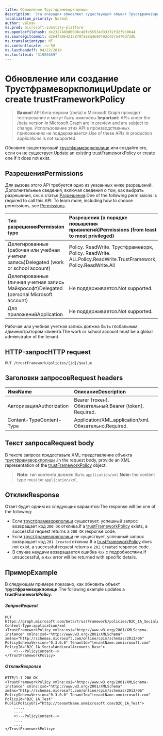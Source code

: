 ```yaml
---
title: Обновление Трустфрамеворкполици
description: 'Эта операция обновляет существующий объект Трустфрамеворкполици или, если таковой не существует, создает его. '
localization_priority: Normal
author: valnav
ms.prod: microsoft-identity-platform
ms.openlocfilehash: de2327489d6606c40fe55934d333f2fd2f9c0b44
ms.sourcegitcommit: d264fa064215879fa88a4680402cd57a470d73db
ms.translationtype: MT
ms.contentlocale: ru-RU
ms.lasthandoff: 04/22/2019
ms.locfileid: "31989389"
---
```

# <a name="update-or-create-trustframeworkpolicy"></a><span data-ttu-id="a3b85-103">Обновление или создание Трустфрамеворкполици</span><span class="sxs-lookup"><span data-stu-id="a3b85-103">Update or create trustFrameworkPolicy</span></span>

><span data-ttu-id="a3b85-104">**Важно!** API бета-версии (/beta) в Microsoft Graph проходят тестирование и могут быть изменены.</span><span class="sxs-lookup"><span data-stu-id="a3b85-104">**Important:** APIs under the /beta version in Microsoft Graph are in preview and are subject to change.</span></span> <span data-ttu-id="a3b85-105">Использование этих API в производственных приложениях не поддерживается.</span><span class="sxs-lookup"><span data-stu-id="a3b85-105">Use of these APIs in production applications is not supported.</span></span>

<span data-ttu-id="a3b85-106">Обновите существующий [трустфрамеворкполици](../resources/trustframeworkpolicy.md) или создайте его, если он не существует.</span><span class="sxs-lookup"><span data-stu-id="a3b85-106">Update an existing [trustFrameworkPolicy](../resources/trustframeworkpolicy.md) or create one if it does not exist.</span></span>

## <a name="permissions"></a><span data-ttu-id="a3b85-107">Разрешения</span><span class="sxs-lookup"><span data-stu-id="a3b85-107">Permissions</span></span>

<span data-ttu-id="a3b85-p102">Для вызова этого API требуется одно из указанных ниже разрешений. Дополнительные сведения, включая сведения о том, как выбрать разрешения, см. в статье [Разрешения](/graph/permissions-reference.md).</span><span class="sxs-lookup"><span data-stu-id="a3b85-p102">One of the following permissions is required to call this API. To learn more, including how to choose permissions, see [Permissions](/graph/permissions-reference.md).</span></span>

|<span data-ttu-id="a3b85-110">Тип разрешения</span><span class="sxs-lookup"><span data-stu-id="a3b85-110">Permission type</span></span>      | <span data-ttu-id="a3b85-111">Разрешения (в порядке повышения привилегий)</span><span class="sxs-lookup"><span data-stu-id="a3b85-111">Permissions (from least to most privileged)</span></span>              |
|:--------------------|:---------------------------------------------------------|
|<span data-ttu-id="a3b85-112">Делегированные (рабочая или учебная учетная запись)</span><span class="sxs-lookup"><span data-stu-id="a3b85-112">Delegated (work or school account)</span></span>|<span data-ttu-id="a3b85-113">Policy. ReadWrite. Трустфрамеворк, Policy. ReadWrite. ALL</span><span class="sxs-lookup"><span data-stu-id="a3b85-113">Policy.ReadWrite.TrustFramework, Policy.ReadWrite.All</span></span>|
|<span data-ttu-id="a3b85-114">Делегированные (личная учетная запись Майкрософт)</span><span class="sxs-lookup"><span data-stu-id="a3b85-114">Delegated (personal Microsoft account)</span></span>| <span data-ttu-id="a3b85-115">Не поддерживается.</span><span class="sxs-lookup"><span data-stu-id="a3b85-115">Not supported.</span></span>|
|<span data-ttu-id="a3b85-116">Для приложений</span><span class="sxs-lookup"><span data-stu-id="a3b85-116">Application</span></span>|<span data-ttu-id="a3b85-117">Не поддерживается.</span><span class="sxs-lookup"><span data-stu-id="a3b85-117">Not supported.</span></span>|

<span data-ttu-id="a3b85-118">Рабочая или учебная учетная запись должна быть глобальным администратором клиента.</span><span class="sxs-lookup"><span data-stu-id="a3b85-118">The work or school account must be a global administrator of the tenant.</span></span>

## <a name="http-request"></a><span data-ttu-id="a3b85-119">HTTP-запрос</span><span class="sxs-lookup"><span data-stu-id="a3b85-119">HTTP request</span></span>

<!-- { "blockType": "ignored" } -->

```http
PUT /trustFramework/policies/{id}/$value
```

## <a name="request-headers"></a><span data-ttu-id="a3b85-120">Заголовки запросов</span><span class="sxs-lookup"><span data-stu-id="a3b85-120">Request headers</span></span>

|<span data-ttu-id="a3b85-121">Имя</span><span class="sxs-lookup"><span data-stu-id="a3b85-121">Name</span></span>|<span data-ttu-id="a3b85-122">Описание</span><span class="sxs-lookup"><span data-stu-id="a3b85-122">Description</span></span>|
|:---------------|:----------|
|<span data-ttu-id="a3b85-123">Авторизация</span><span class="sxs-lookup"><span data-stu-id="a3b85-123">Authorization</span></span>|<span data-ttu-id="a3b85-p103">Bearer {токен}. Обязательный.</span><span class="sxs-lookup"><span data-stu-id="a3b85-p103">Bearer {token}. Required.</span></span>|
|<span data-ttu-id="a3b85-126">Content-Type</span><span class="sxs-lookup"><span data-stu-id="a3b85-126">Content-Type</span></span>|<span data-ttu-id="a3b85-127">Application/XML.</span><span class="sxs-lookup"><span data-stu-id="a3b85-127">application/xml.</span></span> <span data-ttu-id="a3b85-128">Обязательно.</span><span class="sxs-lookup"><span data-stu-id="a3b85-128">Required.</span></span>|

## <a name="request-body"></a><span data-ttu-id="a3b85-129">Текст запроса</span><span class="sxs-lookup"><span data-stu-id="a3b85-129">Request body</span></span>

<span data-ttu-id="a3b85-130">В тексте запроса предоставьте XML-представление объекта [трустфрамеворкполици](../resources/trustframeworkpolicy.md) .</span><span class="sxs-lookup"><span data-stu-id="a3b85-130">In the request body, provide an XML representation of the [trustFrameworkPolicy](../resources/trustframeworkpolicy.md) object.</span></span> 

><span data-ttu-id="a3b85-131">**Note:** тип контента должен быть `application/xml`.</span><span class="sxs-lookup"><span data-stu-id="a3b85-131">**Note:** the content type must be `application/xml`.</span></span>

## <a name="response"></a><span data-ttu-id="a3b85-132">Отклик</span><span class="sxs-lookup"><span data-stu-id="a3b85-132">Response</span></span>

<span data-ttu-id="a3b85-133">Ответ будет одним из следующих вариантов:</span><span class="sxs-lookup"><span data-stu-id="a3b85-133">The response will be one of the following:</span></span>
- <span data-ttu-id="a3b85-134">Если [трустфрамеворкполици](../resources/trustframeworkpolicy.md) существует, успешный запрос возвращает код `200 OK` отклика.</span><span class="sxs-lookup"><span data-stu-id="a3b85-134">If a [trustFrameworkPolicy](../resources/trustframeworkpolicy.md) exists, a successful request returns a `200 OK` response code.</span></span>
- <span data-ttu-id="a3b85-135">Если [трустфрамеворкполици](../resources/trustframeworkpolicy.md) не существует, успешный запрос возвращает код `201 Created` отклика.</span><span class="sxs-lookup"><span data-stu-id="a3b85-135">If a [trustFrameworkPolicy](../resources/trustframeworkpolicy.md) does not exist, a successful request returns a `201 Created` response code.</span></span>
- <span data-ttu-id="a3b85-136">В случае неудачи возвращается ошибка `4xx` с подробностями.</span><span class="sxs-lookup"><span data-stu-id="a3b85-136">If unsuccessful, a `4xx` error will be returned with specific details.</span></span>

## <a name="example"></a><span data-ttu-id="a3b85-137">Пример</span><span class="sxs-lookup"><span data-stu-id="a3b85-137">Example</span></span>

<span data-ttu-id="a3b85-138">В следующем примере показано, как обновить объект **трустфрамеворкполици**.</span><span class="sxs-lookup"><span data-stu-id="a3b85-138">The following example updates a **trustFrameworkPolicy**.</span></span>

##### <a name="request"></a><span data-ttu-id="a3b85-139">Запрос</span><span class="sxs-lookup"><span data-stu-id="a3b85-139">Request</span></span>

<!-- {
  "blockType": "request",
  "name": "update_trustframeworkpolicy"
}-->
```http
PUT https://graph.microsoft.com/beta/trustFramework/policies/B2C_1A_SocialAndLocalAccounts_Base/$value
Content-Type:application/xml
<TrustFrameworkPolicy xmlns:xsi="http://www.w3.org/2001/XMLSchema-instance" xmlns:xsd="http://www.w3.org/2001/XMLSchema" xmlns="http://schemas.microsoft.com/online/cpim/schemas/2013/06" PolicySchemaVersion="0.3.0.0" TenantId="tenantName.onmicrosoft.com" PolicyId="B2C_1A_SocialAndLocalAccounts_Base">
    <!---PolicyContent-->
</TrustFrameworkPolicy>
```

##### <a name="response"></a><span data-ttu-id="a3b85-140">Отклик</span><span class="sxs-lookup"><span data-stu-id="a3b85-140">Response</span></span>

<!-- {
  "blockType": "response",
  "truncated": true
} -->
```http
HTTP/1.1 200 OK
<TrustFrameworkPolicy xmlns:xsi="http://www.w3.org/2001/XMLSchema-instance" xmlns:xsd="http://www.w3.org/2001/XMLSchema" xmlns="http://schemas.microsoft.com/online/cpim/schemas/2013/06" PolicySchemaVersion="0.3.0.0" TenantId="tenantName.onmicrosoft.com" PolicyId="B2C_1A_Test" PublicPolicyUri="http://tenantName.onmicrosoft.com/B2C_1A_Test">
    .....
    ....
    <!---PolicyContent-->
    ....
    ....
</TrustFrameworkPolicy>
```

<!-- uuid: 8fcb5dbc-d5aa-4681-8e31-b001d5168d79
2015-10-25 14:57:30 UTC -->
<!-- {
  "type": "#page.annotation",
  "description": "Update trustframeworkpolicy",
  "keywords": "",
  "section": "documentation",
  "tocPath": ""
}-->
